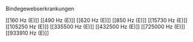 

Bindegewebserkrankungen

[[160 Hz (E)]]
[[490 Hz (E)]]
[[620 Hz (E)]]
[[850 Hz (E)]]
[[15730 Hz (E)]]
[[105250 Hz (E)]]
[[335500 Hz (E)]]
[[432500 Hz (E)]]
[[725000 Hz (E)]]
[[933910 Hz (E)]]